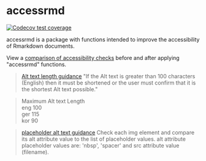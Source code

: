 # accessrmd

  <!-- badges: start -->
  [![Codecov test coverage](https://codecov.io/gh/datasciencecampus/accessrmd/branch/master/graph/badge.svg)](https://codecov.io/gh/datasciencecampus/accessrmd?branch=master)
  <!-- badges: end -->

accessrmd is a package with functions intended to improve the accessibility of Rmarkdown documents. 

View a [comparison of accessibility checks](https://datasciencecampus.github.io/accessrmd/)
before and after applying "accessrmd" functions.


> [Alt text length guidance](https://www.w3.org/WAI/GL/WCAG20/tests/test3.html)
"If the Alt text is greater than 100 characters (English) then it must be
shortened or the user must confirm that it is the shortest Alt text possible."

> Maximum Alt text Length  
eng	100  
ger	115  
kor	90  

> [placeholder alt text guidance](https://www.w3.org/WAI/GL/WCAG20/tests/test6.html)
Check each img element and compare its alt attribute value to the list of placeholder values.
alt attribute placeholder values are: 'nbsp', 'spacer' and src attribute value (filename).